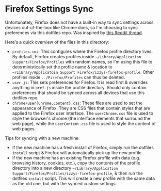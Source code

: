 # Firefox Settings Sync

Unfortunately, Firefox does not have a built-in way to sync settings across devices out-of-the-box like Chrome does, so I'm choosing to sync preferences via this dotfiles repo. Was inspired by [this Reddit thread](https://www.reddit.com/r/unixporn/comments/8izxs5/portable_userchromecss_as_part_of_dotfiles/).

Here's a quick overview of the files in this directory:

- `profiles.ini`: This configures where the Firefox profile directory lives. By default, Firefox creates profiles inside `~/Library/Application Support/Firefox/Profiles` with random names, so I'm using this file to deterministically set the profile name & location to `~/Library/Applicatoin Support Firefox/izzys-firefox-profile`. Other profiles inside `../Firefox/Profiles` can thus be deleted.
- `user.js`: This sets preferences for Firefox. It is read first & overrides anything in `pref.js` inside the profile directory. Should only contain preferences that should be synced across all devices that use this dotfiles repo.
- `chrome/user{Chrome,Content}.css`: These files are used to set the appearance of Firefox. They are CSS files that contain styles that are applied to the Firefox user interface. The `userChrome.css` file is used to style the browser's chrome (the interface elements that surround the web page), while the `userContent.css` file is used to style the content of web pages.

Tips for syncing with a new machine:

- If the new machine has a fresh install of Firefox, simply run the dotfiles `install` script & Firefox will automatically pick up the new profile.
- If the new machine has an existing Firefox profile with data (e.g. browsing history, cookies, etc.), copy the contents of the profile directory into a new directory `~/Library/Application Support/Firefox/Profiles/izzys-firefox-profile`, & then run the dotfiles `install` script. This will create a new profile with the same data as the old one, but with the synced custom settings.
